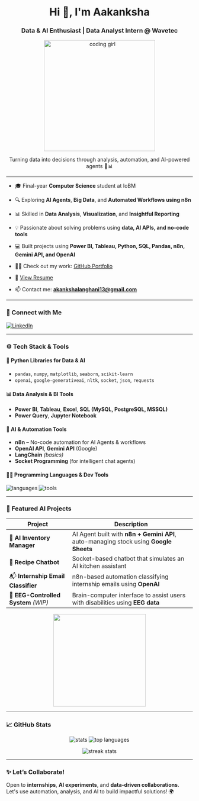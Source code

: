 <h1 align="center">Hi 👋, I'm Aakanksha</h1>
<h3 align="center">Data & AI Enthusiast | Data Analyst Intern @ Wavetec</h3>

<p align="center">
  <img src="https://media.giphy.com/media/1GEATImIxEXVR79Dhk/giphy.gif" alt="coding girl" width="300">
</p> 

<p align="center">Turning data into decisions through analysis, automation, and AI-powered agents 🤖📊</p>

---

- 🎓 Final-year **Computer Science** student at IoBM  
- 🔍 Exploring **AI Agents**, **Big Data**, and **Automated Workflows using n8n**  
- 📊 Skilled in **Data Analysis**, **Visualization**, and **Insightful Reporting**
- 💡 Passionate about solving problems using **data, AI APIs, and no-code tools**
- 💻 Built projects using **Power BI, Tableau, Python, SQL, Pandas, n8n, Gemini API, and OpenAI**

- 👨‍💻 Check out my work: [GitHub Portfolio](https://github.com/AakankshaLanghani)

- 📄 [View Resume](https://docs.google.com/document/d/1aLpXKX0ka9G9PqYz0CQ0kudpXzJFmlIJHf9s_KZNjKc/edit?usp=sharing)
- 📫 Contact me: **akankshalanghani13@gmail.com**

---

### 🔗 Connect with Me  
<p>
  <a href="https://pk.linkedin.com/in/aakankshapardeep" target="_blank">
    <img align="center" src="https://skillicons.dev/icons?i=linkedin" alt="LinkedIn" />
  </a>
</p>

---

### ⚙️ Tech Stack & Tools  

#### 🐍 Python Libraries for Data & AI
- `pandas`, `numpy`, `matplotlib`, `seaborn`, `scikit-learn`  
- `openai`, `google-generativeai`, `nltk`, `socket`, `json`, `requests`

#### 📊 Data Analysis & BI Tools
- **Power BI**, **Tableau**, **Excel**, **SQL (MySQL, PostgreSQL, MSSQL)**  
- **Power Query**, **Jupyter Notebook**

#### 🤖 AI & Automation Tools
- **n8n** – No-code automation for AI Agents & workflows  
- **OpenAI API**, **Gemini API** (Google)  
- **LangChain** *(basics)*  
- **Socket Programming** (for intelligent chat agents)

#### 👩‍💻 Programming Languages & Dev Tools
<p align="left">
  <img src="https://skillicons.dev/icons?i=python,java,c,cpp,sql" alt="languages" />
  <img src="https://skillicons.dev/icons?i=git,github,vscode,postgres,mysql" alt="tools" />
</p>

---

### 🤖 Featured AI Projects

| Project | Description |
|--------|-------------|
| 🧠 **AI Inventory Manager** | AI Agent built with **n8n + Gemini API**, auto-managing stock using **Google Sheets** |
| 🍳 **Recipe Chatbot** | Socket-based chatbot that simulates an AI kitchen assistant |
| 📬 **Internship Email Classifier** | n8n-based automation classifying internship emails using **OpenAI** |
| 🧠 **EEG-Controlled System** *(WIP)* | Brain-computer interface to assist users with disabilities using **EEG data** |

<p align="center">
  <img src="https://media.giphy.com/media/UqZyObX9aQbYvQ4LqY/giphy.gif" width="250" />
</p>

---

### 📈 GitHub Stats  
<p align="center">
  <img src="https://github-readme-stats.vercel.app/api?username=AakankshaLanghani&show_icons=true&theme=radical" alt="stats" />
  <img src="https://github-readme-stats.vercel.app/api/top-langs/?username=AakankshaLanghani&layout=compact&theme=radical" alt="top languages" />
</p>

<p align="center">
  <img src="https://github-readme-streak-stats.herokuapp.com/?user=AakankshaLanghani&theme=radical" alt="streak stats" />
</p>

---

### ✨ Let’s Collaborate!
Open to **internships**, **AI experiments**, and **data-driven collaborations**.  
Let's use automation, analysis, and AI to build impactful solutions! 🌍

